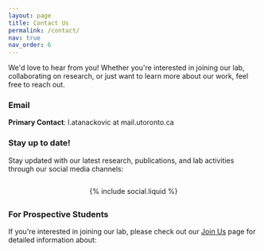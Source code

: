 ```yaml
---
layout: page
title: Contact Us
permalink: /contact/
nav: true
nav_order: 6
---
```


We'd love to hear from you! Whether you're interested in joining our lab, collaborating on research, or just want to learn more about our work, feel free to reach out.

### **Email**
**Primary Contact**: l.atanackovic at mail.utoronto.ca

### **Stay up to date!**

Stay updated with our latest research, publications, and lab activities through our social media channels:

<div class="social-icons" style="text-align: center; margin: 2em 0;">
  {% include social.liquid %}
</div>

### **For Prospective Students**

If you're interested in joining our lab, please check out our [Join Us](/join/) page for detailed information about: